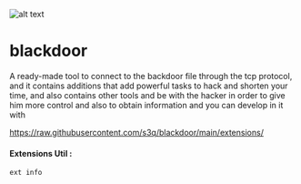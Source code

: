 
![alt text](http://url/to/img.png)

# blackdoor

A ready-made tool to connect to the backdoor file through the tcp protocol, and it contains additions that add powerful tasks to hack and shorten your time, and also contains other tools and be with the hacker in order to give him more control and also to obtain information and you can develop in it with

https://raw.githubusercontent.com/s3q/blackdoor/main/extensions/

#### Extensions Util :

```
ext info
```


